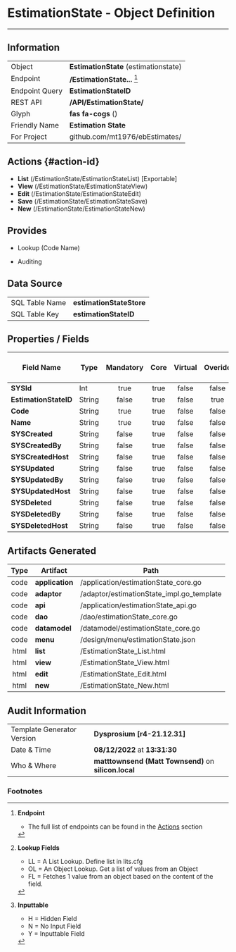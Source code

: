 # **EstimationState** - Object Definition
---
##  Information
|   |   |
|---|---|
|Object         |**EstimationState** (estimationstate) |
|Endpoint 	    |**/EstimationState...** [^1]|
|Endpoint Query |**EstimationStateID**|
|REST API|**/API/EstimationState/**|
Glyph|**fas fa-cogs** ()
Friendly Name|**Estimation State**|
|For Project    |github.com/mt1976/ebEstimates/|

##  Actions {#action-id}
* **List** (/EstimationState/EstimationStateList) [Exportable]
* **View** (/EstimationState/EstimationStateView)
* **Edit** (/EstimationState/EstimationStateEdit)
* **Save** (/EstimationState/EstimationStateSave)
* **New** (/EstimationState/EstimationStateNew)








##  Provides
 * Lookup (Code Name)

* Auditing 




##  Data Source 
|   |   |
|---|---|
SQL Table Name       | **estimationStateStore**
SQL Table Key | **estimationStateID**



##  Properties / Fields
| Field Name| Type | Mandatory | Core | Virtual | Overide | Lookup [^2]| Lookup Object      | Lookup Field Source         | Lookup Return Value                | Inputable [^3]|DB Column|Default Value| No Change | Callout | Internal | Display | Mask |
| -- | --  | :--: | :--: | :--: |:--: |:--: |:--: |-- |-- |:--: |-- | --| :--: | :--: | :--: | -- | -- |
|**SYSId**|Int|true|true|false|false|||||NH|_id|0|false|false|true|text||
|**EstimationStateID**|String|false|true|false|true|||||H|estimationStateID||true|false|false|text||
|**Code**|String|true|true|false|false|||||Y|code||false|false|false|text||
|**Name**|String|true|true|false|false|||||Y|name||false|false|false|text||
|**SYSCreated**|String|false|true|false|false|||||NH|_created||false|false|true|text||
|**SYSCreatedBy**|String|false|true|false|false|||||NH|_createdBy||false|false|true|text||
|**SYSCreatedHost**|String|false|true|false|false|||||NH|_createdHost||false|false|true|text||
|**SYSUpdated**|String|false|true|false|false|||||NH|_updated||false|false|true|text||
|**SYSUpdatedBy**|String|false|true|false|false|||||NH|_updatedBy||false|false|true|text||
|**SYSUpdatedHost**|String|false|true|false|false|||||NH|_updatedHost||false|false|true|text||
|**SYSDeleted**|String|false|true|false|false|||||NH|_deleted||false|false|true|text||
|**SYSDeletedBy**|String|false|true|false|false|||||NH|_deletedBy||false|false|true|text||
|**SYSDeletedHost**|String|false|true|false|false|||||NH|_deletedHost||false|false|true|text||


##  Artifacts Generated
| Type | Artifact | Path|
| :--: | -- | -- |
| code | **application** | /application/estimationState_core.go |
| code | **adaptor** | /adaptor/estimationState_impl.go_template |
| code | **api** | /application/estimationState_api.go |
| code | **dao** | /dao/estimationState_core.go |
| code | **datamodel** | /datamodel/estimationState_core.go |
| code | **menu** | /design/menu/estimationState.json |
| html | **list** | /EstimationState_List.html |
| html | **view** | /EstimationState_View.html |
| html | **edit** | /EstimationState_Edit.html |
| html | **new** | /EstimationState_New.html |


## Audit Information
|   |   |
|---|---|
Template Generator Version   | **Dysprosium [r4-21.12.31]**
Date & Time		     | **08/12/2022** at **13:31:30**
Who & Where		     | **matttownsend (Matt Townsend)** on **silicon.local**

### Footnotes
[^1]: **Endpoint**
    * The full list of endpoints can be found in the [Actions](#action-id) section
[^2]: **Lookup Fields**
    * LL = A List Lookup. Define list in lits.cfg
    * OL = An Object Lookup. Get a list of values from an Object
    * FL = Fetches 1 value from an object based on the content of the field. 
[^3]: **Inputtable**   
    * H = Hidden Field
    * N = No Input Field
    * Y = Inputtable Field